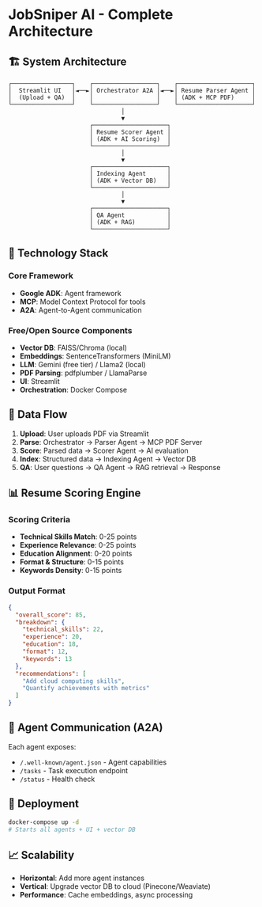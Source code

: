 # JobSniper AI - Complete Architecture

## 🏗️ System Architecture

```
┌─────────────────┐    ┌──────────────────┐    ┌─────────────────────┐
│  Streamlit UI   │◄──►│ Orchestrator A2A │◄──►│ Resume Parser Agent │
│  (Upload + QA)  │    │                  │    │ (ADK + MCP PDF)     │
└─────────────────┘    └──────────────────┘    └─────────────────────┘
                                │
                                ▼
                       ┌─────────────────────┐
                       │ Resume Scorer Agent │
                       │ (ADK + AI Scoring)  │
                       └─────────────────────┘
                                │
                                ▼
                       ┌─────────────────────┐
                       │ Indexing Agent      │
                       │ (ADK + Vector DB)   │
                       └─────────────────────┘
                                │
                                ▼
                       ┌─────────────────────┐
                       │ QA Agent            │
                       │ (ADK + RAG)         │
                       └─────────────────────┘
```

## 🔧 Technology Stack

### Core Framework
- **Google ADK**: Agent framework
- **MCP**: Model Context Protocol for tools
- **A2A**: Agent-to-Agent communication

### Free/Open Source Components
- **Vector DB**: FAISS/Chroma (local)
- **Embeddings**: SentenceTransformers (MiniLM)
- **LLM**: Gemini (free tier) / Llama2 (local)
- **PDF Parsing**: pdfplumber / LlamaParse
- **UI**: Streamlit
- **Orchestration**: Docker Compose

## 🚀 Data Flow

1. **Upload**: User uploads PDF via Streamlit
2. **Parse**: Orchestrator → Parser Agent → MCP PDF Server
3. **Score**: Parsed data → Scorer Agent → AI evaluation
4. **Index**: Structured data → Indexing Agent → Vector DB
5. **QA**: User questions → QA Agent → RAG retrieval → Response

## 📊 Resume Scoring Engine

### Scoring Criteria
- **Technical Skills Match**: 0-25 points
- **Experience Relevance**: 0-25 points  
- **Education Alignment**: 0-20 points
- **Format & Structure**: 0-15 points
- **Keywords Density**: 0-15 points

### Output Format
```json
{
  "overall_score": 85,
  "breakdown": {
    "technical_skills": 22,
    "experience": 20,
    "education": 18,
    "format": 12,
    "keywords": 13
  },
  "recommendations": [
    "Add cloud computing skills",
    "Quantify achievements with metrics"
  ]
}
```

## 🔄 Agent Communication (A2A)

Each agent exposes:
- `/.well-known/agent.json` - Agent capabilities
- `/tasks` - Task execution endpoint
- `/status` - Health check

## 🐳 Deployment

```bash
docker-compose up -d
# Starts all agents + UI + vector DB
```

## 📈 Scalability

- **Horizontal**: Add more agent instances
- **Vertical**: Upgrade vector DB to cloud (Pinecone/Weaviate)
- **Performance**: Cache embeddings, async processing
